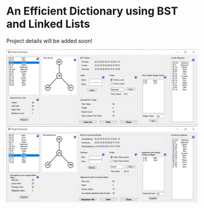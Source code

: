 # An Efficient Dictionary using BST and Linked Lists
Project details will be added soon!

![EN](en.jpg)
![DE](de.jpg)
